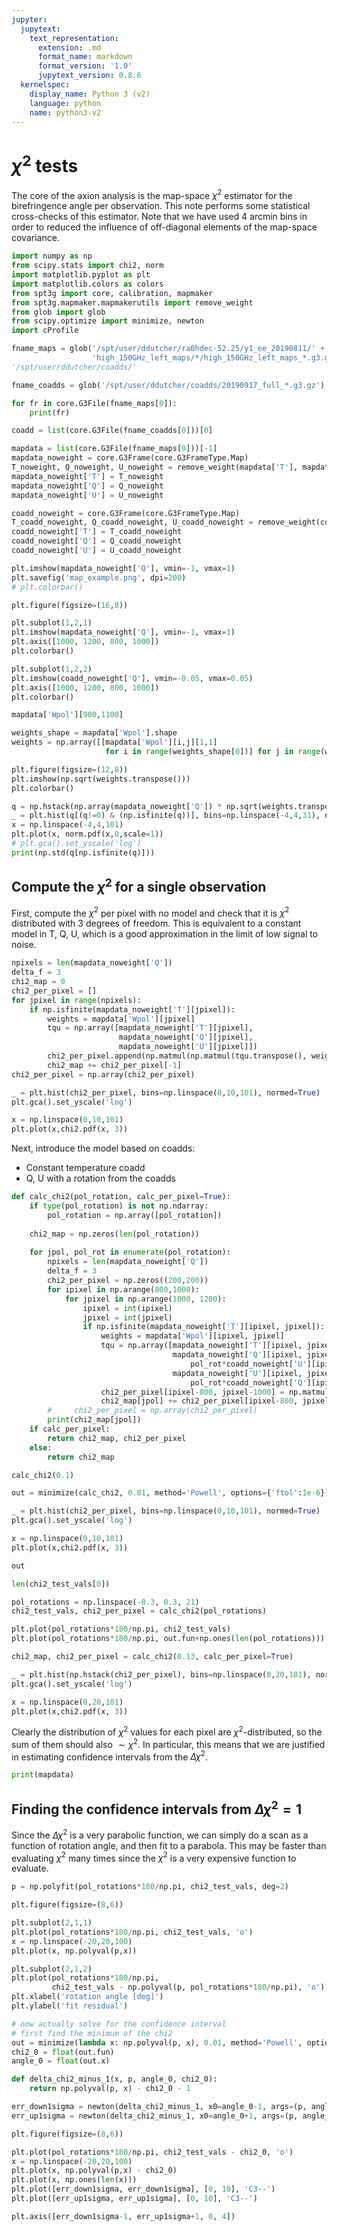 ```yaml
---
jupyter:
  jupytext:
    text_representation:
      extension: .md
      format_name: markdown
      format_version: '1.0'
      jupytext_version: 0.8.6
  kernelspec:
    display_name: Python 3 (v2)
    language: python
    name: python3-v2
---
```


# $\chi^2$ tests


The core of the axion analysis is the map-space $\chi^2$ estimator for the birefringence angle per observation. This note performs some statistical cross-checks of this estimator. Note that we have used 4 arcmin bins in order to reduced the influence of off-diagonal elements of the map-space covariance.

```python
import numpy as np
from scipy.stats import chi2, norm
import matplotlib.pyplot as plt
import matplotlib.colors as colors
from spt3g import core, calibration, mapmaker
from spt3g.mapmaker.mapmakerutils import remove_weight
from glob import glob
from scipy.optimize import minimize, newton
import cProfile
```

```python
fname_maps = glob('/spt/user/ddutcher/ra0hdec-52.25/y1_ee_20190811/' + \
                  'high_150GHz_left_maps/*/high_150GHz_left_maps_*.g3.gz')
'/spt/user/ddutcher/coadds/'
```

```python
fname_coadds = glob('/spt/user/ddutcher/coadds/20190917_full_*.g3.gz')
```

```python
for fr in core.G3File(fname_maps[0]):
    print(fr)
```

```python
coadd = list(core.G3File(fname_coadds[0]))[0]
```

```python
mapdata = list(core.G3File(fname_maps[0]))[-1]
mapdata_noweight = core.G3Frame(core.G3FrameType.Map)
T_noweight, Q_noweight, U_noweight = remove_weight(mapdata['T'], mapdata['Q'], mapdata['U'], mapdata['Wpol'])
mapdata_noweight['T'] = T_noweight
mapdata_noweight['Q'] = Q_noweight
mapdata_noweight['U'] = U_noweight

coadd_noweight = core.G3Frame(core.G3FrameType.Map)
T_coadd_noweight, Q_coadd_noweight, U_coadd_noweight = remove_weight(coadd['T'], coadd['Q'], coadd['U'], coadd['Wpol'])
coadd_noweight['T'] = T_coadd_noweight
coadd_noweight['Q'] = Q_coadd_noweight
coadd_noweight['U'] = U_coadd_noweight
```

```python
plt.imshow(mapdata_noweight['Q'], vmin=-1, vmax=1)
plt.savefig('map_example.png', dpi=200)
# plt.colorbar()
```

```python
plt.figure(figsize=(16,8))

plt.subplot(1,2,1)
plt.imshow(mapdata_noweight['Q'], vmin=-1, vmax=1)
plt.axis([1000, 1200, 800, 1000])
plt.colorbar()

plt.subplot(1,2,2)
plt.imshow(coadd_noweight['Q'], vmin=-0.05, vmax=0.05)
plt.axis([1000, 1200, 800, 1000])
plt.colorbar()

```

```python
mapdata['Wpol'][900,1100]
```

```python
weights_shape = mapdata['Wpol'].shape
weights = np.array([[mapdata['Wpol'][i,j][1,1]
                     for i in range(weights_shape[0])] for j in range(weights_shape[1])])
```

```python
plt.figure(figsize=(12,8))
plt.imshow(np.sqrt(weights.transpose()))
plt.colorbar()
```

```python
q = np.hstack(np.array(mapdata_noweight['Q']) * np.sqrt(weights.transpose())) / 3#* np.sqrt(3 / (152.5/2))
_ = plt.hist(q[(q!=0) & (np.isfinite(q))], bins=np.linspace(-4,4,31), normed=True)
x = np.linspace(-4,4,101)
plt.plot(x, norm.pdf(x,0,scale=1))
# plt.gca().set_yscale('log')
print(np.std(q[np.isfinite(q)]))
```

## Compute the $\chi^2$ for a single observation


First, compute the $\chi^2$ per pixel with no model and check that it is $\chi^2$ distributed with 3 degrees of freedom. This is equivalent to a constant model in T, Q, U, which is a good approximation in the limit of low signal to noise.

```python
npixels = len(mapdata_noweight['Q'])
delta_f = 3
chi2_map = 0
chi2_per_pixel = []
for jpixel in range(npixels):
    if np.isfinite(mapdata_noweight['T'][jpixel]):
        weights = mapdata['Wpol'][jpixel]
        tqu = np.array([mapdata_noweight['T'][jpixel],
                        mapdata_noweight['Q'][jpixel],
                        mapdata_noweight['U'][jpixel]])
        chi2_per_pixel.append(np.matmul(np.matmul(tqu.transpose(), weights/(delta_f**2)), tqu))
        chi2_map += chi2_per_pixel[-1]
chi2_per_pixel = np.array(chi2_per_pixel)
```

```python
_ = plt.hist(chi2_per_pixel, bins=np.linspace(0,10,101), normed=True)
plt.gca().set_yscale('log')

x = np.linspace(0,10,101)
plt.plot(x,chi2.pdf(x, 3))
```

Next, introduce the model based on coadds:
* Constant temperature coadd
* Q, U with a rotation from the coadds

```python
def calc_chi2(pol_rotation, calc_per_pixel=True):
    if type(pol_rotation) is not np.ndarray:
        pol_rotation = np.array([pol_rotation])
        
    chi2_map = np.zeros(len(pol_rotation))
        
    for jpol, pol_rot in enumerate(pol_rotation):
        npixels = len(mapdata_noweight['Q'])
        delta_f = 3
        chi2_per_pixel = np.zeros((200,200))
        for ipixel in np.arange(800,1000):
            for jpixel in np.arange(1000, 1200):
                ipixel = int(ipixel)
                jpixel = int(jpixel)
                if np.isfinite(mapdata_noweight['T'][ipixel, jpixel]):
                    weights = mapdata['Wpol'][ipixel, jpixel]
                    tqu = np.array([mapdata_noweight['T'][ipixel, jpixel] - coadd_noweight['T'][ipixel, jpixel],
                                    mapdata_noweight['Q'][ipixel, jpixel] - coadd_noweight['Q'][ipixel, jpixel] + \
                                        pol_rot*coadd_noweight['U'][ipixel, jpixel],
                                    mapdata_noweight['U'][ipixel, jpixel] - coadd_noweight['U'][ipixel, jpixel] - \
                                        pol_rot*coadd_noweight['Q'][ipixel, jpixel]])
                    chi2_per_pixel[ipixel-800, jpixel-1000] = np.matmul(np.matmul(tqu.transpose(), weights/(delta_f**2)), tqu)
                    chi2_map[jpol] += chi2_per_pixel[ipixel-800, jpixel-1000]
        #     chi2_per_pixel = np.array(chi2_per_pixel)
        print(chi2_map[jpol])
    if calc_per_pixel:
        return chi2_map, chi2_per_pixel
    else:
        return chi2_map
```

```python
calc_chi2(0.1)
```

```python
out = minimize(calc_chi2, 0.01, method='Powell', options={'ftol':1e-6})
```

```python
_ = plt.hist(chi2_per_pixel, bins=np.linspace(0,10,101), normed=True)
plt.gca().set_yscale('log')

x = np.linspace(0,10,101)
plt.plot(x,chi2.pdf(x, 3))
```

```python
out
```

```python
len(chi2_test_vals[0])
```

```python
pol_rotations = np.linspace(-0.3, 0.3, 21)
chi2_test_vals, chi2_per_pixel = calc_chi2(pol_rotations)
```

```python
plt.plot(pol_rotations*180/np.pi, chi2_test_vals)
plt.plot(pol_rotations*180/np.pi, out.fun+np.ones(len(pol_rotations)))
```

```python
chi2_map, chi2_per_pixel = calc_chi2(0.13, calc_per_pixel=True)
```

```python
_ = plt.hist(np.hstack(chi2_per_pixel), bins=np.linspace(0,20,101), normed=True)
plt.gca().set_yscale('log')

x = np.linspace(0,20,101)
plt.plot(x,chi2.pdf(x, 3))
```

Clearly the distribution of $\chi^2$ values for each pixel are $\chi^2$-distributed, so the sum of them should also $\sim \chi^2$. In particular, this means that we are justified in estimating confidence intervals from the $\Delta \chi^2$.

```python
print(mapdata)
```

## Finding the confidence intervals from $\Delta \chi^2 = 1$
Since the $\Delta \chi^2$ is a very parabolic function, we can simply do a scan as a function of rotation angle, and then fit to a parabola. This may be faster than evaluating $\chi^2$ many times since the $\chi^2$ is a very expensive function to evaluate.

```python
p = np.polyfit(pol_rotations*180/np.pi, chi2_test_vals, deg=2)
```

```python
plt.figure(figsize=(8,6))

plt.subplot(2,1,1)
plt.plot(pol_rotations*180/np.pi, chi2_test_vals, 'o')
x = np.linspace(-20,20,100)
plt.plot(x, np.polyval(p,x))

plt.subplot(2,1,2)
plt.plot(pol_rotations*180/np.pi,
         chi2_test_vals - np.polyval(p, pol_rotations*180/np.pi), 'o')
plt.xlabel('rotation angle [deg]')
plt.ylabel('fit residual')
```

```python
# now actually solve for the confidence interval
# first find the minimum of the chi2
out = minimize(lambda x: np.polyval(p, x), 0.01, method='Powell', options={'ftol':1e-6})
chi2_0 = float(out.fun)
angle_0 = float(out.x)

def delta_chi2_minus_1(x, p, angle_0, chi2_0):
    return np.polyval(p, x) - chi2_0 - 1

err_down1sigma = newton(delta_chi2_minus_1, x0=angle_0-1, args=(p, angle_0, chi2_0))
err_up1sigma = newton(delta_chi2_minus_1, x0=angle_0+1, args=(p, angle_0, chi2_0))
```

```python
plt.figure(figsize=(8,6))

plt.plot(pol_rotations*180/np.pi, chi2_test_vals - chi2_0, 'o')
x = np.linspace(-20,20,100)
plt.plot(x, np.polyval(p,x) - chi2_0)
plt.plot(x, np.ones(len(x)))
plt.plot([err_down1sigma, err_down1sigma], [0, 10], 'C3--')
plt.plot([err_up1sigma, err_up1sigma], [0, 10], 'C3--')

plt.axis([err_down1sigma-1, err_up1sigma+1, 0, 4])
```

```python

```

```python

```
